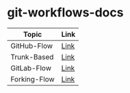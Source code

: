 # git-workflows-docs

| Topic        | Link                           |
| -----------  | ------------------------------ |
| GitHub-Flow  | [Link](./docs/github_flow.md)  |
| Trunk-Based  | [Link](./docs/trunk_based.md)  |
| GitLab-Flow  | [Link](./docs/gitlab_flow.md)  |
| Forking-Flow | [Link](./docs/forking_flow.md) |
